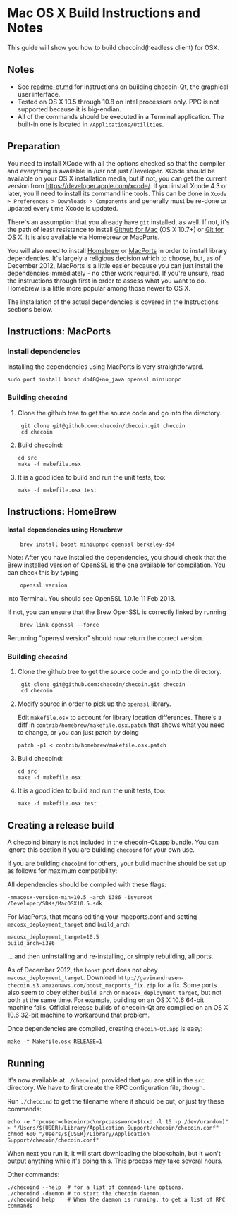Mac OS X Build Instructions and Notes
====================================
This guide will show you how to build checoind(headless client) for OSX.

Notes
-----

* See [readme-qt.md](readme-qt.md) for instructions on building checoin-Qt, the
graphical user interface.
* Tested on OS X 10.5 through 10.8 on Intel processors only. PPC is not
supported because it is big-endian.
* All of the commands should be executed in a Terminal application. The
built-in one is located in `/Applications/Utilities`.

Preparation
-----------

You need to install XCode with all the options checked so that the compiler
and everything is available in /usr not just /Developer. XCode should be
available on your OS X installation media, but if not, you can get the
current version from https://developer.apple.com/xcode/. If you install
Xcode 4.3 or later, you'll need to install its command line tools. This can
be done in `Xcode > Preferences > Downloads > Components` and generally must
be re-done or updated every time Xcode is updated.

There's an assumption that you already have `git` installed, as well. If
not, it's the path of least resistance to install [Github for Mac](https://mac.github.com/)
(OS X 10.7+) or
[Git for OS X](https://code.google.com/p/git-osx-installer/). It is also
available via Homebrew or MacPorts.

You will also need to install [Homebrew](http://mxcl.github.io/homebrew/)
or [MacPorts](https://www.macports.org/) in order to install library
dependencies. It's largely a religious decision which to choose, but, as of
December 2012, MacPorts is a little easier because you can just install the
dependencies immediately - no other work required. If you're unsure, read
the instructions through first in order to assess what you want to do.
Homebrew is a little more popular among those newer to OS X.

The installation of the actual dependencies is covered in the Instructions
sections below.

Instructions: MacPorts
----------------------

### Install dependencies

Installing the dependencies using MacPorts is very straightforward.

    sudo port install boost db48@+no_java openssl miniupnpc

### Building `checoind`

1. Clone the github tree to get the source code and go into the directory.

        git clone git@github.com:checoin/checoin.git checoin
        cd checoin

2.  Build checoind:

        cd src
        make -f makefile.osx

3.  It is a good idea to build and run the unit tests, too:

        make -f makefile.osx test

Instructions: HomeBrew
----------------------

#### Install dependencies using Homebrew

        brew install boost miniupnpc openssl berkeley-db4

Note: After you have installed the dependencies, you should check that the Brew installed version of OpenSSL is the one available for compilation. You can check this by typing

        openssl version

into Terminal. You should see OpenSSL 1.0.1e 11 Feb 2013.

If not, you can ensure that the Brew OpenSSL is correctly linked by running

        brew link openssl --force

Rerunning "openssl version" should now return the correct version.

### Building `checoind`

1. Clone the github tree to get the source code and go into the directory.

        git clone git@github.com:checoin/checoin.git checoin
        cd checoin

2.  Modify source in order to pick up the `openssl` library.

    Edit `makefile.osx` to account for library location differences. There's a
    diff in `contrib/homebrew/makefile.osx.patch` that shows what you need to
    change, or you can just patch by doing

        patch -p1 < contrib/homebrew/makefile.osx.patch

3.  Build checoind:

        cd src
        make -f makefile.osx

4.  It is a good idea to build and run the unit tests, too:

        make -f makefile.osx test

Creating a release build
------------------------

A checoind binary is not included in the checoin-Qt.app bundle. You can ignore
this section if you are building `checoind` for your own use.

If you are building `checoind` for others, your build machine should be set up
as follows for maximum compatibility:

All dependencies should be compiled with these flags:

    -mmacosx-version-min=10.5 -arch i386 -isysroot /Developer/SDKs/MacOSX10.5.sdk

For MacPorts, that means editing your macports.conf and setting
`macosx_deployment_target` and `build_arch`:

    macosx_deployment_target=10.5
    build_arch=i386

... and then uninstalling and re-installing, or simply rebuilding, all ports.

As of December 2012, the `boost` port does not obey `macosx_deployment_target`.
Download `http://gavinandresen-checoin.s3.amazonaws.com/boost_macports_fix.zip`
for a fix. Some ports also seem to obey either `build_arch` or
`macosx_deployment_target`, but not both at the same time. For example, building
on an OS X 10.6 64-bit machine fails. Official release builds of checoin-Qt are
compiled on an OS X 10.6 32-bit machine to workaround that problem.

Once dependencies are compiled, creating `checoin-Qt.app` is easy:

    make -f Makefile.osx RELEASE=1

Running
-------

It's now available at `./checoind`, provided that you are still in the `src`
directory. We have to first create the RPC configuration file, though.

Run `./checoind` to get the filename where it should be put, or just try these
commands:

    echo -e "rpcuser=checoinrpc\nrpcpassword=$(xxd -l 16 -p /dev/urandom)" > "/Users/${USER}/Library/Application Support/checoin/checoin.conf"
    chmod 600 "/Users/${USER}/Library/Application Support/checoin/checoin.conf"

When next you run it, it will start downloading the blockchain, but it won't
output anything while it's doing this. This process may take several hours.

Other commands:

    ./checoind --help  # for a list of command-line options.
    ./checoind -daemon # to start the checoin daemon.
    ./checoind help    # When the daemon is running, to get a list of RPC commands

